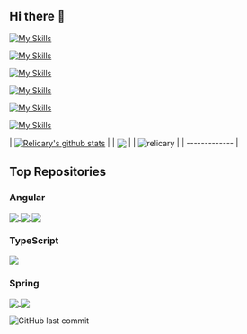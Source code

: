 ## Hi there 👋

<!--
**relicary/relicary** is a ✨ _special_ ✨ repository because its `README.md` (this file) appears on your GitHub profile.


Here are some ideas to get you started:

- 🔭 I’m currently working on ...
- 🌱 I’m currently learning ...
- 👯 I’m looking to collaborate on ...
- 🤔 I’m looking for help with ...
- 💬 Ask me about ...
- 📫 How to reach me: ...
- 😄 Pronouns: ...
- ⚡ Fun fact: ...

-->

[![My Skills](https://skillicons.dev/icons?i=spring,java,hibernate)](https://skillicons.dev)

[![My Skills](https://skillicons.dev/icons?i=angular,html,css,js,ts,jquery,bootstrap)](https://skillicons.dev)

[![My Skills](https://skillicons.dev/icons?i=docker,kubernetes,jenkins,azure)](https://skillicons.dev)

[![My Skills](https://skillicons.dev/icons?i=git,github,gitlab,bitbucket)](https://skillicons.dev)

[![My Skills](https://skillicons.dev/icons?i=bash,maven,gradle,npm,idea,vscode,eclipse,postman)](https://skillicons.dev)

[![My Skills](https://skillicons.dev/icons?i=mysql,postgres,mongodb)](https://skillicons.dev)


| <a href="https://github.com/relicary"><img align="center" src="https://github-readme-stats.vercel.app/api?username=relicary&show_icons=true&include_all_commits=true&theme=gotham&hide_border=true" alt="Relicary's github stats" /></a> |
| <a href="https://github.com/relicary/relicary"><img align="center" src="https://github-readme-stats.vercel.app/api/top-langs/?username=relicary&layout=compact&theme=gotham&hide_border=true" /></a> | 
| <img align="center" src="https://github-readme-streak-stats.herokuapp.com/?user=relicary&theme=gotham&hide_border=true&layout=compact" alt="relicary" /> |
| ------------- |

## Top Repositories

### Angular

<a href="https://github.com/relicary/angular_basics">
  <img align="center" src="https://github-readme-stats.vercel.app/api/pin/?username=relicary&repo=angular_basics&theme=gotham" />
</a>
<a href="https://github.com/relicary/gifs-app">
  <img align="center" src="https://github-readme-stats.vercel.app/api/pin/?username=relicary&repo=gifs-app&theme=gotham" />
</a>
<a href="https://github.com/relicary/superheroes">
  <img align="center" src="https://github-readme-stats.vercel.app/api/pin/?username=relicary&repo=superheroes&theme=gotham" />
</a>

### TypeScript

<a href="https://github.com/relicary/typescript_basics">
  <img align="center" src="https://github-readme-stats.vercel.app/api/pin/?username=relicary&repo=typescript_basics&theme=gotham" />
</a>

### Spring

<a href="https://github.com/relicary/spring_basics">
  <img align="center" src="https://github-readme-stats.vercel.app/api/pin/?username=relicary&repo=spring_basics&theme=gotham" />
</a>
<a href="https://github.com/relicary/spring">
  <img align="center" src="https://github-readme-stats.vercel.app/api/pin/?username=relicary&repo=spring_boot_go&theme=gotham" />
</a>

<p></p>

![GitHub last commit](https://img.shields.io/github/last-commit/relicary/relicary)
